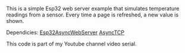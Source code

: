 This is a simple Esp32 web server example that simulates temperature readings from a sensor.
Every time a page is refreshed, a new value is shown.

Dependicies:
[Esp32AsyncWebServer](https://github.com/me-no-dev/ESPAsyncWebServer) 
[AsyncTCP](https://github.com/me-no-dev/AsyncTCP)

This code is part of my Youtube channel video serial.
